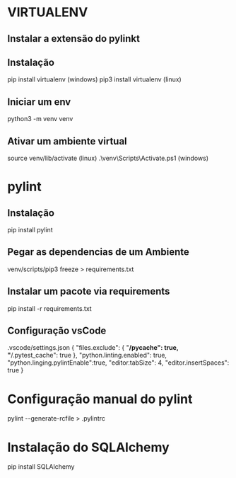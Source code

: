 # VIRTUALENV

## Instalar a extensão do pylinkt

## Instalação
pip install virtualenv (windows)
pip3 install virtualenv (linux)

## Iniciar um env
python3 -m venv venv

## Ativar um ambiente virtual
source venv/lib/activate (linux)
.\venv\Scripts\Activate.ps1 (windows)


# pylint

## Instalação
pip install pylint


## Pegar as dependencias de um Ambiente
venv/scripts/pip3 freeze > requirements.txt

## Instalar um pacote via requirements
pip install -r requirements.txt

## Configuração vsCode
.vscode/settings.json
{
  "files.exclude": {
    "**/__pycache__": true,
    "**/.pytest_cache": true
  },
  "python.linting.enabled": true,
  "python.linging.pylintEnable":true,
  "editor.tabSize": 4,
  "editor.insertSpaces": true
}

# Configuração manual do pylint
pylint --generate-rcfile > .pylintrc

# Instalação do SQLAlchemy
pip install SQLAlchemy